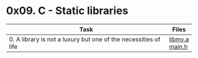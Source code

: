 # 0x09. C - Static libraries

|Task|Files|
|----|-----|
|0. A library is not a luxury but one of the necessities of life|[libmy.a](./libmy.a)</br>[main.h](./main.h)|

